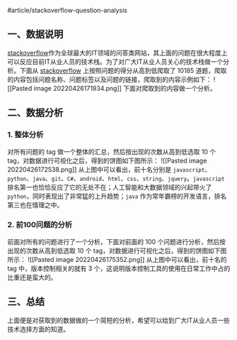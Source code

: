 #article/stackoverflow-question-analysis
## 一、数据说明
[stackoverflow](https://stackoverflow.com/questions)作为全球最大的IT领域的问答类网站，其上面的问题在很大程度上可以反应目前IT从业人员的技术栈。为了对广大IT从业人员关心的技术栈做一个分析。下面从 [stackoverflow](https://stackoverflow.com/questions) 上按照问题的得分从高到低爬取了 10185 道题，爬取的内容包括问题名称、问题标签以及问题的链接，爬取到的内容示例如下：
![[Pasted image 20220426171934.png]]
下面对爬取到的内容做一个分析。
## 二、数据分析
### 1. 整体分析
对所有问题的 tag 做一个整体的汇总，然后按出现的次数从高到低选取 10 个 tag，对数据进行可视化之后，得到的饼图如下图所示：
![[Pasted image 20220426172538.png]]
从上图中可以看出，前十名分别是 `javascript`、`python`、`java`、`git`、`C#`、`android`、`html`、`css`、`string`、`jquery`。`javascript` 排名第一也恰恰反应了它的无处不在；人工智能和大数据领域的兴起带火了 `python`，同时表现出了非常猛的上升趋势；`java` 作为常年霸榜的开发语言，排名第三也在情理之中。
### 2. 前100问题的分析
前面对所有的问题进行了一个分析，下面对前面的 100 个问题进行分析，然后按出现的次数从高到低选取 10 个 tag，对数据进行可视化之后，得到的饼图如下图所示：
![[Pasted image 20220426175352.png]]
从上图中可以看出，前十名的 tag 中，版本控制相关的就有 3 个，这说明版本控制工具的使用在日常工作中占的比重还是蛮大的。
## 三、总结
上面便是对获取到的数据做的一个简短的分析，希望可以给到广大IT从业人员一些技术选择方面的知道。
